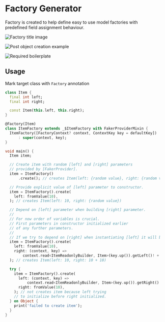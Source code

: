 # Factory Generator

Factory is created to help define easy to use model factories with predefined field assignment behaviour.


![Factory title image](https://images2.imgbox.com/f9/33/4DBaGMQJ_o.png)

![Post object creation example](https://images2.imgbox.com/e4/56/ldRTzQbL_o.png)

![Required boilerplate](https://images2.imgbox.com/d6/0e/Zu9QxRV5_o.png)

## Usage

Mark target class with `Factory` annotation

```dart
class Item {
  final int left;
  final int right;

  const Item(this.left, this.right);
}

@Factory(Item)
class ItemFactory extends _$ItemFactory with FakerProviderMixin {
  ItemFactory([FactoryContext? context, ContextKey key = defaultKey])
      : super(context, key);
}

void main() {
  Item item;

  // Create item with random [left] and [right] parameters
  // provided by [FakerProvider].
  item = ItemFactory()
      .create(); // creates Item(left: {random value}, right: {random value})

  // Provide explicit value of [left] parameter to constructor.
  item = ItemFactory().create(
    left: fromValue(10),
  ); // creates Item(left: 10, right: {random value})

  // Depend on [left] parameter when building [right] parameter.
  //
  // For now order of variables is crucial.
  // First parameters in constructor initialized earlier
  // of any further parameters.
  //
  // If we try to depend on [right] when instantiating [left] it will be null.
  item = ItemFactory().create(
    left: fromValue(10),
    right: (context, key) =>
        context.read<ItemReadonlyBuilder, Item>(key.up()).getLeft()! + 10,
  ); // creates Item(left: 10, right: 10 + 10)

  try {
    item = ItemFactory().create(
      left: (context, key) =>
          context.read<ItemReadonlyBuilder, Item>(key.up()).getRight()!,
      right: fromValue(10),
    ); // not creates item because left trying
    // to initialize before right initialized.
  } on Object {
    print('failed to create item');
  }
}
```
